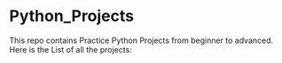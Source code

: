 # Python_Projects
This repo contains Practice Python Projects from beginner to advanced. Here is the List of all the projects:

